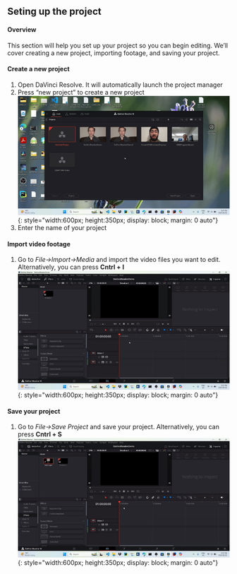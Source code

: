 ## Seting up the project

#### Overview

This section will help you set up your project so you can begin editing. We’ll cover creating a new project, importing footage, and saving your project.

#### Create a new project

1. Open DaVinci Resolve. It will automatically launch the project manager
2. Press “new project” to create a new project
![Create a new project](./assets/setup/create_new_project-ezgif.com-video-to-gif-converter.gif){: style="width:600px; height:350px; display: block; margin: 0 auto"}
3. Enter the name of your project

#### Import video footage

1. Go to *File->Import->Media* and import the video files you want to edit. Alternatively, you can press **Cntrl + I**
![Import footage](./assets/setup/import_media-ezgif.com-video-to-gif-converter.gif){: style="width:600px; height:350px; display: block; margin: 0 auto"}

#### Save your project
1. Go to *File->Save Project* and save your project. Alternatively, you can press **Cntrl + S**
![Import footage](./assets/setup/save_project-ezgif.com-video-to-gif-converter.gif){: style="width:600px; height:350px; display: block; margin: 0 auto"}


